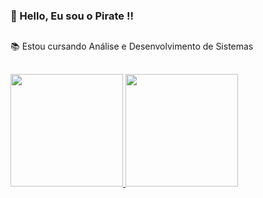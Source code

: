 ### 👋 Hello, Eu sou o Pirate !!
##
📚 Estou cursando Análise e Desenvolvimento de Sistemas
##
<div>

<a href="https://github.com/piratecoder13">
<img height="180em" src="https://github-readme-stats.vercel.app/api?username=piratecoder13&show_icons=true&theme=transparent&include_all_commits=true&count_private=true"/>
<img height="180em" src="https://github-readme-stats.vercel.app/api/top-langs/?username=piratecoder13&layout=compact&langs_count=16&theme=transparent"/>
  
</div>

